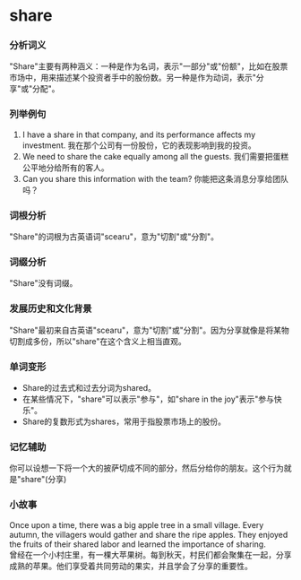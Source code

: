 # share

### 分析词义

  

"Share"主要有两种涵义：一种是作为名词，表示"一部分"或"份额"，比如在股票市场中，用来描述某个投资者手中的股份数。另一种是作为动词，表示"分享"或"分配"。

  

### 列举例句

  

1.  I have a share in that company, and its performance affects my investment. 我在那个公司有一份股份，它的表现影响到我的投资。
2.  We need to share the cake equally among all the guests. 我们需要把蛋糕公平地分给所有的客人。
3.  Can you share this information with the team? 你能把这条消息分享给团队吗？

  

### 词根分析

  

"Share"的词根为古英语词"scearu"，意为"切割"或"分割"。

  

### 词缀分析

  

"Share"没有词缀。

  

### 发展历史和文化背景

  

"Share"最初来自古英语"scearu"，意为"切割"或"分割"。因为分享就像是将某物切割成多份，所以"share"在这个含义上相当直观。

  

### 单词变形

  

*   Share的过去式和过去分词为shared。
*   在某些情况下，"share"可以表示"参与"，如"share in the joy"表示"参与快乐"。
*   Share的复数形式为shares，常用于指股票市场上的股份。

  

### 记忆辅助

  

你可以设想一下将一个大的披萨切成不同的部分，然后分给你的朋友。这个行为就是"share"(分享)

  

### 小故事

  

Once upon a time, there was a big apple tree in a small village. Every autumn, the villagers would gather and share the ripe apples. They enjoyed the fruits of their shared labor and learned the importance of sharing.  
曾经在一个小村庄里，有一棵大苹果树。每到秋天，村民们都会聚集在一起，分享成熟的苹果。他们享受着共同劳动的果实，并且学会了分享的重要性。
